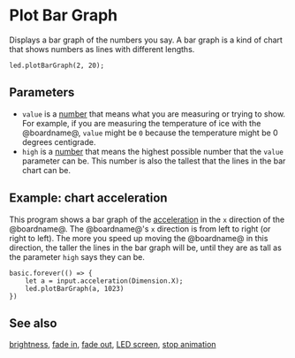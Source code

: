 # Plot Bar Graph

Displays a bar graph of the numbers you say. A bar graph is a kind of chart that shows numbers as lines with different lengths.

```sig
led.plotBarGraph(2, 20);
```

## Parameters

* `value` is a [number](/types/number) that means what you are measuring or trying to show. For example, if you are measuring the temperature of ice with the @boardname@, `value` might be `0` because the temperature might be 0 degrees centigrade.
* `high` is a [number](/types/number) that means the highest possible number that the `value` parameter can be. This number is also the tallest that the lines in the bar chart can be.

## Example: chart acceleration

This program shows a bar graph of the [acceleration](/reference/input/acceleration) in the `x` direction of the @boardname@. The @boardname@'s `x` direction is from left to right (or right to left). The more you speed up moving the @boardname@ in this direction, the taller the lines in the bar graph will be, until they are as tall as the parameter `high` says they can be.

```blocks
basic.forever(() => {
    let a = input.acceleration(Dimension.X);
    led.plotBarGraph(a, 1023)
})
```

## See also

[brightness](/reference/led/brightness), [fade in](/reference/led/fade-in), [fade out](/reference/led/fade-out), [LED screen](/device/screen), [stop animation](/reference/led/stop-animation)